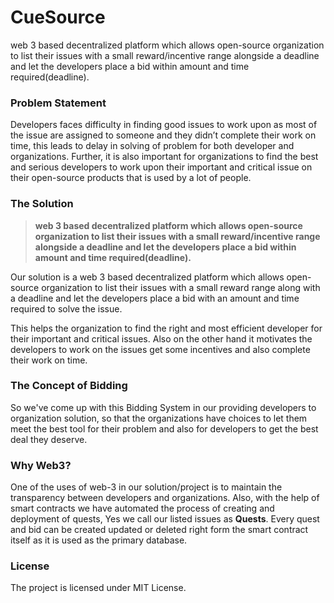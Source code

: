 # CueSource

web 3 based decentralized platform which allows open-source organization to list their issues with a small reward/incentive range alongside a deadline and let the developers place a bid within amount and time required(deadline).

### Problem Statement

Developers faces difficulty in finding good issues to work upon as most of the issue are assigned to someone and they didn’t complete their work on time, this leads to delay in solving of problem for both developer and organizations. Further, it is also important for organizations to find the best and serious developers to work upon their important and critical issue on their open-source products that is used by a lot of people.

### The Solution

> **web 3 based decentralized platform which allows open-source organization to list their issues with a small reward/incentive range alongside a deadline and let the developers place a bid within amount and time required(deadline).**
> 

Our solution is a web 3 based decentralized platform which allows open-source organization to list their issues with a small reward range along with a deadline and let the developers place a bid with an amount and time required to solve the issue.

This helps the organization to find the right and most efficient developer for their important and critical issues. Also on the other hand it motivates the developers to work on the issues get some incentives and also complete their work on time.

### The Concept of Bidding

So we've come up with this Bidding System in our providing developers to organization solution, so that the organizations have choices to let them meet the best tool for their problem and also for developers to get the best deal they deserve.

<!--### Working/Workflow-->

<!--![Untitled](https://s3-us-west-2.amazonaws.com/secure.notion-static.com/33c7d55a-f7ee-41a9-bf31-97e50f5fa7c6/Untitled.png)-->

### Why Web3?

One of the uses of web-3 in our solution/project is to maintain the transparency between developers and organizations. Also, with the help of smart contracts we have automated the process of creating and deployment of quests, Yes we call our listed issues as **Quests**. Every quest and bid can be created updated or deleted right form the smart contract itself as it is used as the primary database.

### License
The project is licensed under MIT License.
